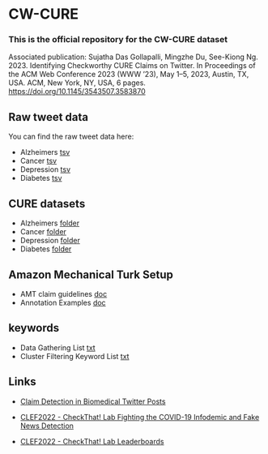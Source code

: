 # CW-CURE

###  This is the official repository for the CW-CURE dataset

Associated publication: 
Sujatha Das Gollapalli, Mingzhe Du, See-Kiong Ng. 2023. 
Identifying Checkworthy CURE Claims on Twitter. In Proceedings of the ACM Web Conference 2023 (WWW ’23), May 1–5, 2023, Austin, TX, USA. ACM, New
York, NY, USA, 6 pages. https://doi.org/10.1145/3543507.3583870

## Raw tweet data
You can find the raw tweet data here:
* Alzheimers [tsv](/raw_tweets/alzheimers.tsv)
* Cancer [tsv](/raw_tweets/alzheimers.tsv)
* Depression [tsv](/raw_tweets/alzheimers.tsv)
* Diabetes [tsv](/raw_tweets/alzheimers.tsv)

## CURE datasets
* Alzheimers [folder](/CURE_data/alzheimers)
* Cancer [folder](/CURE_data/alzheimers)
* Depression [folder](/CURE_data/alzheimers)
* Diabetes [folder](/CURE_data/alzheimers)

## Amazon Mechanical Turk Setup
* AMT claim guidelines [doc](/AMT_setup/doc/AMT_claim_guidelines.docx)
* Annotation Examples [doc](/AMT_setup/doc/examples_annotation.docx)

## keywords
* Data Gathering List [txt](/Keywords/data_gathering_list.txt)
* Cluster Filtering Keyword List [txt](/Keywords/cluster_filtering_keyword_list.txt)

## Links
* [Claim Detection in Biomedical Twitter Posts]( https://aclanthology.org/2021.bionlp-1.15)

* [CLEF2022 - CheckThat! Lab Fighting the COVID-19 Infodemic and Fake News Detection](https://sites.google.com/view/clef2022-checkthat)

* [CLEF2022 - CheckThat! Lab Leaderboards](https://docs.google.com/spreadsheets/d/1LMjU7nrl2R7iuAE023kwip2lxQw9jG2V6hEHPChBuHE/edit#gid=0)
